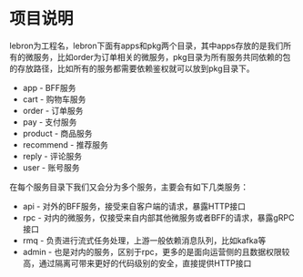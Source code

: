 # 项目说明
lebron为工程名，lebron下面有apps和pkg两个目录，其中apps存放的是我们所有的微服务，比如order为订单相关的微服务，pkg目录为所有服务共同依赖的包的存放路径，比如所有的服务都需要依赖鉴权就可以放到pkg目录下。

- app - BFF服务
- cart - 购物车服务
- order - 订单服务
- pay - 支付服务
- product - 商品服务
- recommend - 推荐服务
- reply - 评论服务
- user - 账号服务

在每个服务目录下我们又会分为多个服务，主要会有如下几类服务：

- api - 对外的BFF服务，接受来自客户端的请求，暴露HTTP接口
- rpc - 对内的微服务，仅接受来自内部其他微服务或者BFF的请求，暴露gRPC接口
- rmq - 负责进行流式任务处理，上游一般依赖消息队列，比如kafka等
- admin - 也是对内的服务，区别于rpc，更多的是面向运营侧的且数据权限较高，通过隔离可带来更好的代码级别的安全，直接提供HTTP接口

